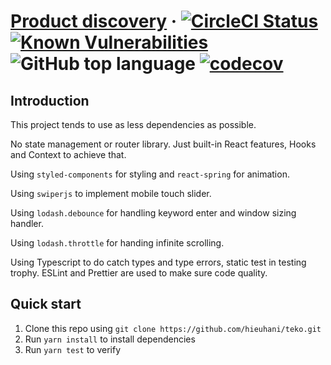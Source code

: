 # [Product discovery](https://teko.now.sh/) &middot; [![CircleCI Status](https://circleci.com/gh/hieuhani/teko.svg?style=svg)](https://github.com/hieuhani/teko) [![Known Vulnerabilities](https://snyk.io/test/github/hieuhani/teko/badge.svg?targetFile=package.json)](https://snyk.io/test/github/hieuhani/teko?targetFile=package.json) ![GitHub top language](https://img.shields.io/github/languages/top/hieuhani/teko) [![codecov](https://codecov.io/gh/hieuhani/teko/branch/master/graph/badge.svg)](https://codecov.io/gh/hieuhani/teko)


## Introduction
This project tends to use as less dependencies as possible.

No state management or router library. Just built-in React features, Hooks and Context to achieve that.

Using `styled-components` for styling and `react-spring` for animation.

Using `swiperjs` to implement mobile touch slider.

Using `lodash.debounce` for handling keyword enter and window sizing handler.

Using `lodash.throttle` for handing infinite scrolling.

Using Typescript to do catch types and type errors, static test in testing trophy.
ESLint and Prettier are used to make sure code quality.

## Quick start

1.  Clone this repo using `git clone https://github.com/hieuhani/teko.git`
2.  Run `yarn install` to install dependencies
3.  Run `yarn test` to verify
